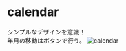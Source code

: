 # calendar
シンプルなデザインを意識！
<br>年月の移動はボタンで行う。
![calendar](https://user-images.githubusercontent.com/70900768/92510275-8d458f00-f246-11ea-9585-b11908dff484.png)
